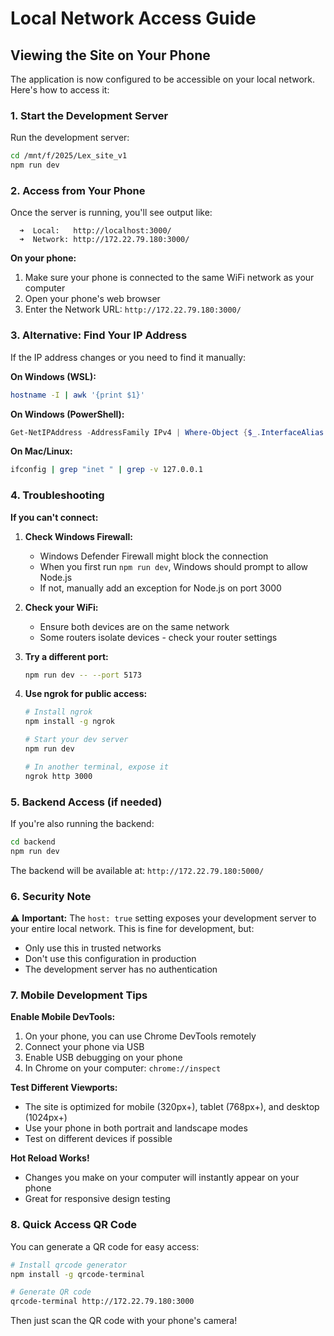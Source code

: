 # Local Network Access Guide

## Viewing the Site on Your Phone

The application is now configured to be accessible on your local network. Here's how to access it:

### 1. Start the Development Server

Run the development server:
```bash
cd /mnt/f/2025/Lex_site_v1
npm run dev
```

### 2. Access from Your Phone

Once the server is running, you'll see output like:
```
  ➜  Local:   http://localhost:3000/
  ➜  Network: http://172.22.79.180:3000/
```

**On your phone:**
1. Make sure your phone is connected to the same WiFi network as your computer
2. Open your phone's web browser
3. Enter the Network URL: `http://172.22.79.180:3000/`

### 3. Alternative: Find Your IP Address

If the IP address changes or you need to find it manually:

**On Windows (WSL):**
```bash
hostname -I | awk '{print $1}'
```

**On Windows (PowerShell):**
```powershell
Get-NetIPAddress -AddressFamily IPv4 | Where-Object {$_.InterfaceAlias -notlike "*Loopback*"} | Select-Object IPAddress
```

**On Mac/Linux:**
```bash
ifconfig | grep "inet " | grep -v 127.0.0.1
```

### 4. Troubleshooting

**If you can't connect:**

1. **Check Windows Firewall:**
   - Windows Defender Firewall might block the connection
   - When you first run `npm run dev`, Windows should prompt to allow Node.js
   - If not, manually add an exception for Node.js on port 3000

2. **Check your WiFi:**
   - Ensure both devices are on the same network
   - Some routers isolate devices - check your router settings

3. **Try a different port:**
   ```bash
   npm run dev -- --port 5173
   ```

4. **Use ngrok for public access:**
   ```bash
   # Install ngrok
   npm install -g ngrok
   
   # Start your dev server
   npm run dev
   
   # In another terminal, expose it
   ngrok http 3000
   ```

### 5. Backend Access (if needed)

If you're also running the backend:
```bash
cd backend
npm run dev
```

The backend will be available at: `http://172.22.79.180:5000/`

### 6. Security Note

⚠️ **Important:** The `host: true` setting exposes your development server to your entire local network. This is fine for development, but:
- Only use this in trusted networks
- Don't use this configuration in production
- The development server has no authentication

### 7. Mobile Development Tips

**Enable Mobile DevTools:**
1. On your phone, you can use Chrome DevTools remotely
2. Connect your phone via USB
3. Enable USB debugging on your phone
4. In Chrome on your computer: `chrome://inspect`

**Test Different Viewports:**
- The site is optimized for mobile (320px+), tablet (768px+), and desktop (1024px+)
- Use your phone in both portrait and landscape modes
- Test on different devices if possible

**Hot Reload Works!**
- Changes you make on your computer will instantly appear on your phone
- Great for responsive design testing

### 8. Quick Access QR Code

You can generate a QR code for easy access:
```bash
# Install qrcode generator
npm install -g qrcode-terminal

# Generate QR code
qrcode-terminal http://172.22.79.180:3000
```

Then just scan the QR code with your phone's camera!